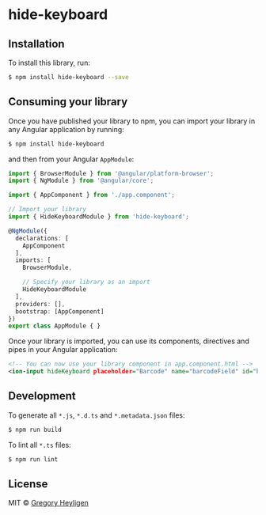 # hide-keyboard

## Installation

To install this library, run:

```bash
$ npm install hide-keyboard --save
```

## Consuming your library

Once you have published your library to npm, you can import your library in any Angular application by running:

```bash
$ npm install hide-keyboard
```

and then from your Angular `AppModule`:

```typescript
import { BrowserModule } from '@angular/platform-browser';
import { NgModule } from '@angular/core';

import { AppComponent } from './app.component';

// Import your library
import { HideKeyboardModule } from 'hide-keyboard';

@NgModule({
  declarations: [
    AppComponent
  ],
  imports: [
    BrowserModule,

    // Specify your library as an import
    HideKeyboardModule
  ],
  providers: [],
  bootstrap: [AppComponent]
})
export class AppModule { }
```

Once your library is imported, you can use its components, directives and pipes in your Angular application:

```xml
<!-- You can now use your library component in app.component.html -->
<ion-input hideKeyboard placeholder="Barcode" name="barcodeField" id="barcodeField" type="text"></ion-input>
```

## Development

To generate all `*.js`, `*.d.ts` and `*.metadata.json` files:

```bash
$ npm run build
```

To lint all `*.ts` files:

```bash
$ npm run lint
```

## License

MIT © [Gregory Heyligen](mailto:heyligengregory@gmail.com)
